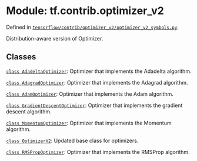 <div itemscope itemtype="http://developers.google.com/ReferenceObject">
<meta itemprop="name" content="tf.contrib.optimizer_v2" />
</div>

# Module: tf.contrib.optimizer_v2



Defined in [`tensorflow/contrib/optimizer_v2/optimizer_v2_symbols.py`](https://www.tensorflow.org/code/tensorflow/contrib/optimizer_v2/optimizer_v2_symbols.py).

Distribution-aware version of Optimizer.

## Classes

[`class AdadeltaOptimizer`](../../tf/contrib/optimizer_v2/AdadeltaOptimizer.md): Optimizer that implements the Adadelta algorithm.

[`class AdagradOptimizer`](../../tf/contrib/optimizer_v2/AdagradOptimizer.md): Optimizer that implements the Adagrad algorithm.

[`class AdamOptimizer`](../../tf/contrib/optimizer_v2/AdamOptimizer.md): Optimizer that implements the Adam algorithm.

[`class GradientDescentOptimizer`](../../tf/contrib/optimizer_v2/GradientDescentOptimizer.md): Optimizer that implements the gradient descent algorithm.

[`class MomentumOptimizer`](../../tf/contrib/optimizer_v2/MomentumOptimizer.md): Optimizer that implements the Momentum algorithm.

[`class OptimizerV2`](../../tf/contrib/optimizer_v2/OptimizerV2.md): Updated base class for optimizers.

[`class RMSPropOptimizer`](../../tf/contrib/optimizer_v2/RMSPropOptimizer.md): Optimizer that implements the RMSProp algorithm.

